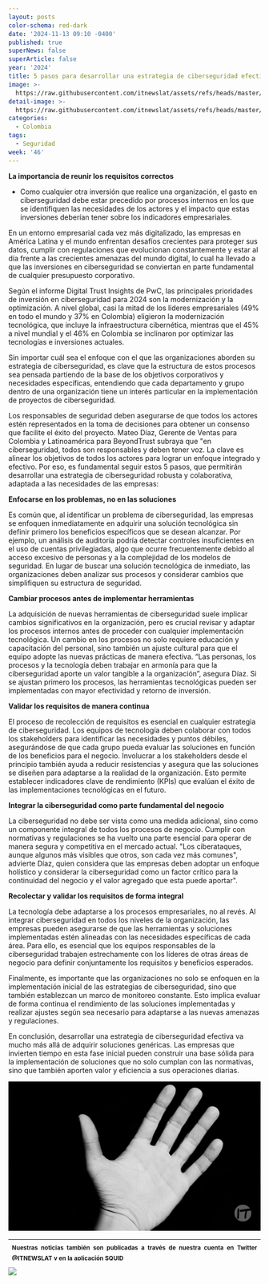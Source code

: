 ```yaml
---
layout: posts
color-schema: red-dark
date: '2024-11-13 09:10 -0400'
published: true
superNews: false
superArticle: false
year: '2024'
title: 5 pasos para desarrollar una estrategia de ciberseguridad efectiva
image: >-
  https://raw.githubusercontent.com/itnewslat/assets/refs/heads/master/img/540x320/Cinco-p.jpg
detail-image: >-
  https://raw.githubusercontent.com/itnewslat/assets/refs/heads/master/img/1024x680/Cinco-g.jpg
categories:
  - Colombia
tags:
  - Seguridad
week: '46'
---
```

**La importancia de reunir los requisitos correctos**

- Como cualquier otra inversión que realice una organización, el gasto en ciberseguridad debe estar precedido por procesos internos en los que se identifiquen las necesidades de los actores y el impacto que estas inversiones deberían tener sobre los indicadores empresariales.

En un entorno empresarial cada vez más digitalizado, las empresas en América Latina y el mundo enfrentan desafíos crecientes para proteger sus datos, cumplir con regulaciones que evolucionan constantemente y estar al día frente a las crecientes amenazas del mundo digital, lo cual ha llevado a que las inversiones en ciberseguridad se conviertan en parte fundamental de cualquier presupuesto corporativo.

Según el informe Digital Trust Insights de PwC, las principales prioridades de inversión en ciberseguridad para 2024 son la modernización y la optimización. A nivel global, casi la mitad de los líderes empresariales (49% en todo el mundo y 37% en Colombia) eligieron la modernización tecnológica, que incluye la infraestructura cibernética, mientras que el 45% a nivel mundial y el 46% en Colombia se inclinaron por optimizar las tecnologías e inversiones actuales.

Sin importar cuál sea el enfoque con el que las organizaciones aborden su estrategia de ciberseguridad, es clave que la estructura de estos procesos sea pensada partiendo de la base de los objetivos corporativos y necesidades específicas, entendiendo que cada departamento y grupo dentro de una organización tiene un interés particular en la implementación de proyectos de ciberseguridad.

Los responsables de seguridad deben asegurarse de que todos los actores estén representados en la toma de decisiones para obtener un consenso que facilite el éxito del proyecto. Mateo Díaz, Gerente de Ventas para Colombia y Latinoamérica para BeyondTrust subraya que "en ciberseguridad, todos son responsables y deben tener voz. La clave es alinear los objetivos de todos los actores para lograr un enfoque integrado y efectivo. Por eso, es fundamental seguir estos 5 pasos, que permitirán desarrollar una estrategia de ciberseguridad robusta y colaborativa, adaptada a las necesidades de las empresas:

**Enfocarse en los problemas, no en las soluciones**

Es común que, al identificar un problema de ciberseguridad, las empresas se enfoquen inmediatamente en adquirir una solución tecnológica sin definir primero los beneficios específicos que se desean alcanzar. Por ejemplo, un análisis de auditoría podría detectar controles insuficientes en el uso de cuentas privilegiadas, algo que ocurre frecuentemente debido al acceso excesivo de personas y a la complejidad de los modelos de seguridad. En lugar de buscar una solución tecnológica de inmediato, las organizaciones deben analizar sus procesos y considerar cambios que simplifiquen su estructura de seguridad.

**Cambiar procesos antes de implementar herramientas**

La adquisición de nuevas herramientas de ciberseguridad suele implicar cambios significativos en la organización, pero es crucial revisar y adaptar los procesos internos antes de proceder con cualquier implementación tecnológica. Un cambio en los procesos no solo requiere educación y capacitación del personal, sino también un ajuste cultural para que el equipo adopte las nuevas prácticas de manera efectiva. “Las personas, los procesos y la tecnología deben trabajar en armonía para que la ciberseguridad aporte un valor tangible a la organización”, asegura Díaz. Si se ajustan primero los procesos, las herramientas tecnológicas pueden ser implementadas con mayor efectividad y retorno de inversión.

**Validar los requisitos de manera continua**

El proceso de recolección de requisitos es esencial en cualquier estrategia de ciberseguridad. Los equipos de tecnología deben colaborar con todos los stakeholders para identificar las necesidades y puntos débiles, asegurándose de que cada grupo pueda evaluar las soluciones en función de los beneficios para el negocio. Involucrar a los stakeholders desde el principio también ayuda a reducir resistencias y asegura que las soluciones se diseñen para adaptarse a la realidad de la organización. Esto permite establecer indicadores clave de rendimiento (KPIs) que evalúan el éxito de las implementaciones tecnológicas en el futuro.

**Integrar la ciberseguridad como parte fundamental del negocio**

La ciberseguridad no debe ser vista como una medida adicional, sino como un componente integral de todos los procesos de negocio. Cumplir con normativas y regulaciones se ha vuelto una parte esencial para operar de manera segura y competitiva en el mercado actual. "Los ciberataques, aunque algunos más visibles que otros, son cada vez más comunes", advierte Díaz, quien considera que las empresas deben adoptar un enfoque holístico y considerar la ciberseguridad como un factor crítico para la continuidad del negocio y el valor agregado que esta puede aportar".

**Recolectar y validar los requisitos de forma integral**

La tecnología debe adaptarse a los procesos empresariales, no al revés. Al integrar ciberseguridad en todos los niveles de la organización, las empresas pueden asegurarse de que las herramientas y soluciones implementadas estén alineadas con las necesidades específicas de cada área. Para ello, es esencial que los equipos responsables de la ciberseguridad trabajen estrechamente con los líderes de otras áreas de negocio para definir conjuntamente los requisitos y beneficios esperados.

Finalmente, es importante que las organizaciones no solo se enfoquen en la implementación inicial de las estrategias de ciberseguridad, sino que también establezcan un marco de monitoreo constante. Esto implica evaluar de forma continua el rendimiento de las soluciones implementadas y realizar ajustes según sea necesario para adaptarse a las nuevas amenazas y regulaciones.

En conclusión, desarrollar una estrategia de ciberseguridad efectiva va mucho más allá de adquirir soluciones genéricas. Las empresas que invierten tiempo en esta fase inicial pueden construir una base sólida para la implementación de soluciones que no solo cumplan con las normativas, sino que también aporten valor y eficiencia a sus operaciones diarias.

![](https://raw.githubusercontent.com/itnewslat/assets/refs/heads/master/img/540x320/Cinco-p.jpg)

<table style="height: 42px;" width="569">
<tbody>
<tr>
<td style="text-align: justify;"><sub><strong>Nuestras noticias también son publicadas a través de nuestra cuenta en Twitter <a href="https://twitter.com/itnewslat?lang=es">@ITNEWSLAT</a> y en la aplicación <a href="https://squidapp.co/en/">SQUID</a></strong></sub></td>
</tr>
</tbody>
</table>

<img src="https://tracker.metricool.com/c3po.jpg?hash=56f88a41e39ab42c063cc51676587a04"/>